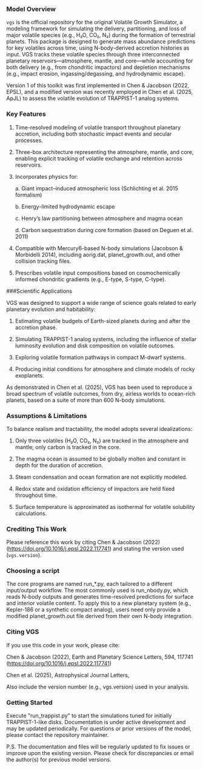 ### Model Overview
`vgs` is the official repository for the original Volatile Growth Simulator, a modeling framework for simulating the delivery, partitioning, and loss of major volatile species (e.g., H₂O, CO₂, N₂) during the formation of terrestrial planets. This package is designed to generate mass abundance predictions for key volatiles across time, using N-body-derived accretion histories as input. VGS tracks these volatile species through three interconnected planetary reservoirs—atmosphere, mantle, and core—while accounting for both delivery (e.g., from chondritic impactors) and depletion mechanisms (e.g., impact erosion, ingassing/degassing, and hydrodynamic escape).

Version 1 of this toolkit was first implemented in Chen & Jacobson (2022, EPSL), and a modified version was recently employed in Chen et al. (2025, ApJL) to assess the volatile evolution of TRAPPIST-1 analog systems.


### Key Features

1. Time-resolved modeling of volatile transport throughout planetary accretion, including both stochastic impact events and secular processes.

2. Three-box architecture representing the atmosphere, mantle, and core, enabling explicit tracking of volatile exchange and retention across reservoirs.

3. Incorporates physics for:

      a. Giant impact–induced atmospheric loss (Schlichting et al. 2015 formalism)

      b. Energy-limited hydrodynamic escape

      c. Henry’s law partitioning between atmosphere and magma ocean

      d. Carbon sequestration during core formation (based on Deguen et al. 2011)

4. Compatible with Mercury6-based N-body simulations (Jacobson & Morbidelli 2014), including aorig.dat, planet_growth.out, and other collision tracking files.

5. Prescribes volatile input compositions based on cosmochemically informed chondritic gradients (e.g., E-type, S-type, C-type).

###Scientific Applications

VGS was designed to support a wide range of science goals related to early planetary evolution and habitability:

  1. Estimating volatile budgets of Earth-sized planets during and after the accretion phase.

  2. Simulating TRAPPIST-1 analog systems, including the influence of stellar luminosity evolution and disk composition on volatile outcomes.

  3. Exploring volatile formation pathways in compact M-dwarf systems.

  4. Producing initial conditions for atmosphere and climate models of rocky exoplanets.

As demonstrated in Chen et al. (2025), VGS has been used to reproduce a broad spectrum of volatile outcomes, from dry, airless worlds to ocean-rich planets, based on a suite of more than 600 N-body simulations.

### Assumptions & Limitations

To balance realism and tractability, the model adopts several idealizations:

  1. Only three volatiles (H₂O, CO₂, N₂) are tracked in the atmosphere and mantle; only carbon is tracked in the core.

  2. The magma ocean is assumed to be globally molten and constant in depth for the duration of accretion.

  3. Steam condensation and ocean formation are not explicitly modeled.

  4. Redox state and oxidation efficiency of impactors are held fixed throughout time.

  5. Surface temperature is approximated as isothermal for volatile solubility calculations.

### Crediting This Work
Please reference this work by citing Chen & Jacobson (2022) (https://doi.org/10.1016/j.epsl.2022.117741) and stating the version used (`vgs.version`).

### Choosing a script

The core programs are named run_*.py, each tailored to a different input/output workflow. The most commonly used is run_nbody.py, which reads N-body outputs and generates time-resolved predictions for surface and interior volatile content. To apply this to a new planetary system (e.g., Kepler-186 or a synthetic compact analog), users need only provide a modified planet_growth.out file derived from their own N-body integration.

### Citing VGS

If you use this code in your work, please cite:

Chen & Jacobson (2022), Earth and Planetary Science Letters, 594, 117741 (https://doi.org/10.1016/j.epsl.2022.117741)

Chen et al. (2025), Astrophysical Journal Letters, 

Also include the version number (e.g., vgs.version) used in your analysis.

### Getting Started

Execute "run_trappist.py" to start the simulations tuned for initially TRAPPIST-1-like disks. Documentation is under active development and may be updated periodically. For questions or prior versions of the model, please contact the repository maintainer.

P.S. The documentation and files will be regularly updated to fix issues or improve upon the existing version. Please check for discrepancies or email the author(s) for previous model versions.
